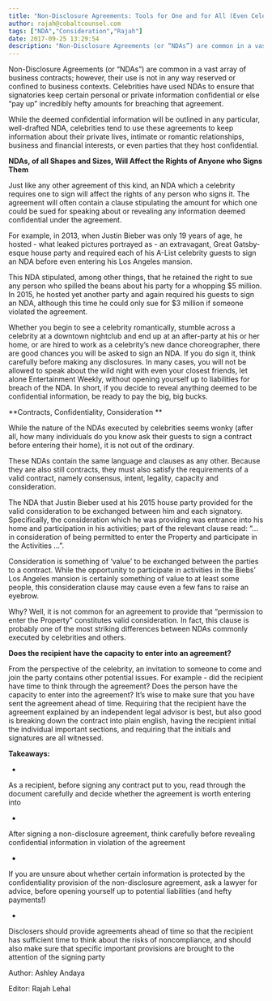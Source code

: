 ```yaml
---
title: "Non-Disclosure Agreements: Tools for One and for All (Even Celebrities!)"
author: rajah@cobaltcounsel.com
tags: ["NDA","Consideration","Rajah"]
date: 2017-09-25 13:29:54
description: "Non-Disclosure Agreements (or “NDAs”) are common in a vast array of business contracts; however, their use is not in any way reserved or confined to business contexts. Celebrities have used NDAs to en..."
---
```


Non-Disclosure Agreements (or “NDAs”) are common in a vast array of business contracts; however, their use is not in any way reserved or confined to business contexts. Celebrities have used NDAs to ensure that signatories keep certain personal or private information confidential or else “pay up” incredibly hefty amounts for breaching that agreement.

 

 

While the deemed confidential information will be outlined in any particular, well-drafted NDA, celebrities tend to use these agreements to keep information about their private lives, intimate or romantic relationships, business and financial interests, or even parties that they host confidential.

 

**NDAs, of all Shapes and Sizes, Will Affect the Rights of Anyone who Signs Them**

Just like any other agreement of this kind, an NDA which a celebrity requires one to sign will affect the rights of any person who signs it. The agreement will often contain a clause stipulating the amount for which one could be sued for speaking about or revealing any information deemed confidential under the agreement.

 

For example, in 2013, when Justin Bieber was only 19 years of age, he hosted - what leaked pictures portrayed as - an extravagant, Great Gatsby-esque house party and required each of his A-List celebrity guests to sign an NDA before even entering his Los Angeles mansion.

This NDA stipulated, among other things, that he retained the right to sue any person who spilled the beans about his party for a whopping $5 million. In 2015, he hosted yet another party and again required his guests to sign an NDA, although this time he could only sue for $3 million if someone violated the agreement.

 

Whether you begin to see a celebrity romantically, stumble across a celebrity at a downtown nightclub and end up at an after-party at his or her home, or are hired to work as a celebrity’s new dance choreographer, there are good chances you will be asked to sign an NDA. If you do sign it, think carefully before making any disclosures. In many cases, you will not be allowed to speak about the wild night with even your closest friends, let alone Entertainment Weekly, without opening yourself up to liabilities for breach of the NDA. In short, if you decide to reveal anything deemed to be confidential information, be ready to pay the big, big bucks.

 

**Contracts, Confidentiality, Consideration **

While the nature of the NDAs executed by celebrities seems wonky (after all, how many individuals do you know ask their guests to sign a contract before entering their home), it is not out of the ordinary.

 

These NDAs contain the same language and clauses as any other. Because they are also still contracts, they must also satisfy the requirements of a valid contract, namely consensus, intent, legality, capacity and consideration.

 

The NDA that Justin Bieber used at his 2015 house party provided for the valid consideration to be exchanged between him and each signatory. Specifically, the consideration which he was providing was entrance into his home and participation in his activities; part of the relevant clause read: “... in consideration of being permitted to enter the Property and participate in the Activities …”.

 

Consideration is something of ‘value’ to be exchanged between the parties to a contract. While the opportunity to participate in activities in the Biebs’ Los Angeles mansion is certainly something of value to at least some people, this consideration clause may cause even a few fans to raise an eyebrow.

Why? Well, it is not common for an agreement to provide that “permission to enter the Property” constitutes valid consideration. In fact, this clause is probably one of the most striking differences between NDAs commonly executed by celebrities and others.

 

**Does the recipient have the capacity to enter into an agreement?**

From the perspective of the celebrity, an invitation to someone to come and join the party contains other potential issues. For example - did the recipient have time to think through the agreement? Does the person have the capacity to enter into the agreement?  It’s wise to make sure that you have sent the agreement ahead of time. Requiring that the recipient have the agreement explained by an independent legal advisor is best, but also good is breaking down the contract into plain english, having the recipient initial the individual important sections, and requiring that the initials and signatures are all witnessed.

 

**Takeaways:**

- 
As a recipient, before signing any contract put to you, read through the document carefully and decide whether the agreement is worth entering into

- 
After signing a non-disclosure agreement, think carefully before revealing confidential information in violation of the agreement

- 
If you are unsure about whether certain information is protected by the confidentiality provision of the non-disclosure agreement, ask a lawyer for advice, before opening yourself up to potential liabilities (and hefty payments!)

- 
Disclosers should provide agreements ahead of time so that the recipient has sufficient time to think about the risks of noncompliance, and should also make sure that specific important provisions are brought to the attention of the signing party

 

Author: Ashley Andaya

Editor: Rajah Lehal